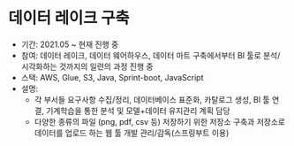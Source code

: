 # 데이터 레이크 구축
- 기간: 2021.05 ~ 현재 진행 중
- 참여: 데이터 레이크, 데이터 웨어하우스, 데이터 마트 구축에서부터 BI 툴로 분석/시각화하는 것까지의 일련의 과정 진행 중
- 스택: AWS, Glue, S3, Java, Sprint-boot, JavaScript
- 설명: 
	- 각 부서들 요구사항 수집/정리, 데이터베이스 표준화, 카탈로그 생성, BI 툴 연결, 기계학습을 통한 분석 및 모델+데이터 유지관리 계획 담당
	- 다양한 종류의 파일 (png, pdf, csv 등) 저장하기 위한 저장소 구축과 저장소로 데이터를 업로드 하는 웹 툴 개발 관리/감독(스프링부트 이용)


